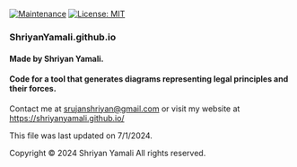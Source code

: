 [![Maintenance](https://img.shields.io/maintenance/yes/2024)](https://github.com/ShriyanYamali/ShriyanYamali.github.io)
[![License: MIT](https://img.shields.io/badge/License-MIT-yellow.svg)](https://opensource.org/licenses/MIT)

### ShriyanYamali.github.io
#### Made by Shriyan Yamali. 
#### Code for a tool that generates diagrams representing legal principles and their forces.

Contact me at <a href="https://mail.google.com/mail/?view=cm&fs=1&to=srujanshriyan@gmail.com">srujanshriyan@gmail.com</a> or visit my website at <a href="https://shriyanyamali.github.io/">https://shriyanyamali.github.io/</a>

This file was last updated on 7/1/2024.

Copyright © 2024 Shriyan Yamali All rights reserved.
